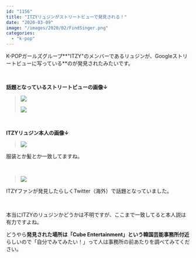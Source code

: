 ```yaml
---
id: "1156"
title: "ITZYリュジンがストリートビューで発見される！"
date: "2020-03-09"
image: "/images/2020/02/FindSinger.png"
categories: 
  - "k-pop"
---
```


K-POPガールズグループ**"ITZY"のメンバーであるリュジンが、Googleストリートビューに写っている**のが発見されたみたいです。

 

**話題となっているストリートビューの画像↓**

> ![](https://i.gyazo.com/e13ed364b15a1d090e31baf946c5479c.jpg)
> 
> ![](https://i.gyazo.com/2f0f53bda1afc70eda3896dc66513ed9.jpg)

 

**ITZYリュジン本人の画像↓**

> ![](https://i.gyazo.com/dbb2827d6395efae374cc21938ab8328.jpg)

服装とか髪とか一致してますね。

 

> ![](https://i.gyazo.com/c5d3ca0b3680677cb6a313f8c9e26ac5.png)

ITZYファンが発見したらしくTwitter（海外）で話題となっていました。

 

本当にITZYのリュジンかどうかは不明ですが、ここまで一致してると本人説は有力ですよね。

どうやら**発見された場所は「Cube Entertainment」という韓国芸能事務所付近**らしいので「自分でみてみたい！」って人は事務所の前あたりを調べてみてください。
